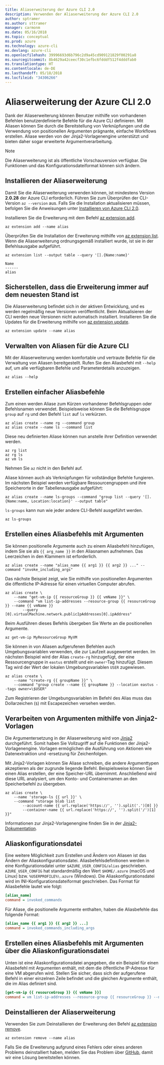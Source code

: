```yaml
---
title: Aliaserweiterung der Azure CLI 2.0
description: Verwenden der Aliaserweiterung der Azure CLI 2.0
author: sptramer
ms.author: sttramer
manager: carmonm
ms.date: 05/16/2018
ms.topic: conceptual
ms.prod: azure
ms.technology: azure-cli
ms.devlang: azure-cli
ms.openlocfilehash: 39996693d6b796c2d9a45cd909121829f00291a8
ms.sourcegitcommit: 8b4629a42ceecf30c1efbc6fdddf512f4dddfab0
ms.translationtype: HT
ms.contentlocale: de-DE
ms.lasthandoff: 05/18/2018
ms.locfileid: "34306266"
---
```

# <a name="the-azure-cli-20-alias-extension"></a>Aliaserweiterung der Azure CLI 2.0

Dank der Aliaserweiterung können Benutzer mithilfe von vorhandenen Befehlen benutzerdefinierte Befehle für die Azure CLI definieren. Mit Aliasen können Sie durch die Bereitstellung von Verknüpfungen und die Verwendung von positionellen Argumenten prägnante, einfache Workflows erstellen. Aliase werden von der Jinja2-Vorlagenengine unterstützt und bieten daher sogar erweiterte Argumentverarbeitung.

> [!NOTE]
> Die Aliaserweiterung ist als öffentliche Vorschauversion verfügbar. Die Funktionen und das Konfigurationsdateiformat können sich ändern.

## <a name="install-the-alias-extension"></a>Installieren der Aliaserweiterung

Damit Sie die Aliaserweiterung verwenden können, ist mindestens Version **2.0.28** der Azure CLI erforderlich. Führen Sie zum Überprüfen der CLI-Version `az --version` aus. Falls Sie die Installation aktualisieren müssen, befolgen Sie die Anweisungen unter [Installieren von Azure CLI 2.0](./install-azure-cli.md).

Installieren Sie die Erweiterung mit dem Befehl [az extension add](/cli/azure/extension#az-extension-add).

```azurecli-interactive
az extension add --name alias
```

Überprüfen Sie die Installation der Erweiterung mithilfe von [az extension list](/cli/azure/extension#az-extension-list). Wenn die Aliaserweiterung ordnungsgemäß installiert wurde, ist sie in der Befehlsausgabe aufgeführt.

```azurecli-interactive
az extension list --output table --query '[].{Name:name}'
```

```output
Name
------
alias
```

## <a name="keep-the-extension-up-to-date"></a>Sicherstellen, dass die Erweiterung immer auf dem neuesten Stand ist

Die Aliaserweiterung befindet sich in der aktiven Entwicklung, und es werden regelmäßig neue Versionen veröffentlicht. Beim Aktualisieren der CLI werden neue Versionen nicht automatisch installiert. Installieren Sie die Updates für die Erweiterung mithilfe von [az extension update](/cli/azure/extension#az-extension-update).

```azurecli-interactive
az extension update --name alias
```

## <a name="manage-aliases-for-the-azure-cli"></a>Verwalten von Aliasen für die Azure CLI

Mit der Aliaserweiterung werden komfortable und vertraute Befehle für die Verwaltung von Aliasen bereitgestellt. Rufen Sie den Aliasbefehl mit `--help` auf, um alle verfügbaren Befehle und Parameterdetails anzuzeigen.

```azurecli-interactive
az alias --help
```

## <a name="create-simple-alias-commands"></a>Erstellen einfacher Aliasbefehle

Zum einen werden Aliase zum Kürzen vorhandener Befehlsgruppen oder Befehlsnamen verwendet. Beispielsweise können Sie die Befehlsgruppe `group` auf `rg` und den Befehl `list` auf `ls` verkürzen.

```azurecli-interactive
az alias create --name rg --command group
az alias create --name ls --command list
```

Diese neu definierten Aliase können nun anstelle ihrer Definition verwendet werden.

```azurecli-interactive
az rg list
az rg ls
az vm ls
```

Nehmen Sie `az` nicht in den Befehl auf.

Aliase können auch als Verknüpfungen für vollständige Befehle fungieren. Im nächsten Beispiel werden verfügbare Ressourcengruppen und ihre Speicherorte in der Tabellenausgabe aufgeführt:

```azurecli-interactive
az alias create --name ls-groups --command "group list --query '[].{Name:name, Location:location}' --output table"
```

`ls-groups` kann nun wie jeder andere CLI-Befehl ausgeführt werden.

```azurecli-interactive
az ls-groups
```

## <a name="create-an-alias-command-with-arguments"></a>Erstellen eines Aliasbefehls mit Argumenten

Sie können positionelle Argumente auch zu einem Aliasbefehl hinzufügen, indem Sie sie als `{{ arg_name }}` in den Aliasnamen aufnehmen. Das Leerzeichen in den Klammern ist erforderlich.

```azurecli-interactive
az alias create --name "alias_name {{ arg1 }} {{ arg2 }} ..." --command "invoke_including_args"
```

Das nächste Beispiel zeigt, wie Sie mithilfe von positionellen Argumenten die öffentliche IP-Adresse für einen virtuellen Computer abrufen.

```azurecli-interactive
az alias create \
    --name "get-vm-ip {{ resourceGroup }} {{ vmName }}" \
    --command "vm list-ip-addresses --resource-group {{ resourceGroup }} --name {{ vmName }}
        --query [0].virtualMachine.network.publicIpAddresses[0].ipAddress"
```

Beim Ausführen dieses Befehls übergeben Sie Werte an die positionellen Argumente.

```azurecli-interactive
az get-vm-ip MyResourceGroup MyVM
```

Sie können in von Aliasen aufgerufenen Befehlen auch Umgebungsvariablen verwenden, die zur Laufzeit ausgewertet werden. Im nächsten Beispiel wird der Alias `create-rg` hinzugefügt, der eine Ressourcengruppe in `eastus` erstellt und ein `owner`-Tag hinzufügt. Diesem Tag wird der Wert der lokalen Umgebungsvariablen `USER` zugewiesen.

```azurecli-interactive
az alias create \
    --name "create-rg {{ groupName }}" \
    --command "group create --name {{ groupName }} --location eastus --tags owner=\$USER"
```

Zum Registrieren der Umgebungsvariablen im Befehl des Alias muss das Dollarzeichen (`$`) mit Escapezeichen versehen werden.

## <a name="process-arguments-using-jinja2-templates"></a>Verarbeiten von Argumenten mithilfe von Jinja2-Vorlagen

Die Argumentersetzung in der Aliaserweiterung wird von [Jinja2](http://jinja.pocoo.org/docs/2.10/) durchgeführt. Somit haben Sie Vollzugriff auf die Funktionen der Jinja2-Vorlagenengine. Vorlagen ermöglichen die Ausführung von Aktionen wie Datenextraktion und -ersetzung für Zeichenfolgen.

Mit Jinja2-Vorlagen können Sie Aliase schreiben, die andere Argumenttypen akzeptieren als der zugrunde liegende Befehl. Beispielsweise können Sie einen Alias erstellen, der eine Speicher-URL übernimmt. Anschließend wird diese URL analysiert, um den Konto- und Containernamen an den Speicherbefehl zu übergeben.

```azurecli-interactive
az alias create \
    --name 'storage-ls {{ url }}' \
    --command "storage blob list
        --account-name {{ url.replace('https://', '').split('.')[0] }}
        --container-name {{ url.replace('https://', '').split('/')[1] }}"
```

Informationen zur Jinja2-Vorlagenengine finden Sie in der [Jinja2-Dokumentation](http://jinja.pocoo.org/docs/2.10/templates/).

## <a name="alias-configuration-file"></a>Aliaskonfigurationsdatei

Eine weitere Möglichkeit zum Erstellen und Ändern von Aliasen ist das Ändern der Aliaskonfigurationsdatei. Aliasbefehlsdefinitionen werden in eine Konfigurationsdatei unter `$AZURE_USER_CONFIG/alias` geschrieben. `AZURE_USER_CONFIG` hat standardmäßig den Wert `$HOME/.azure` (macOS und Linux) bzw. `%USERPROFILE%\.azure` (Windows). Die Aliaskonfigurationsdatei wird im INI-Konfigurationsdateiformat geschrieben. Das Format für Aliasbefehle lautet wie folgt:

```ini
[alias_name]
command = invoked_commands
```

Für Aliase, die positionelle Argumente enthalten, haben die Aliasbefehle das folgende Format:

```ini
[alias_name {{ arg1 }} {{ arg2 }} ...]
command = invoked_commands_including_args
```

## <a name="create-an-alias-command-with-arguments-via-the-alias-configuration-file"></a>Erstellen eines Aliasbefehls mit Argumenten über die Aliaskonfigurationsdatei

Unten ist eine Aliaskonfigurationsdatei angegeben, die ein Beispiel für einen Aliasbefehl mit Argumenten enthält, mit dem die öffentliche IP-Adresse für eine VM abgerufen wird. Stellen Sie sicher, dass sich der aufgerufene Befehl in einer einzelnen Zeile befindet und die gleichen Argumente enthält, die im Alias definiert sind.

```ini
[get-vm-ip {{ resourceGroup }} {{ vmName }}]
command = vm list-ip-addresses --resource-group {{ resourceGroup }} --name {{ vmName }} --query [0].virtualMachine.network.publicIpAddresses[0].ipAddress
```

## <a name="uninstall-the-alias-extension"></a>Deinstallieren der Aliaserweiterung

Verwenden Sie zum Deinstallieren der Erweiterung den Befehl [az extension remove](/cli/azure/extension#az-extension-remove).

```azurecli-interactive
az extension remove --name alias
```

Falls Sie die Erweiterung aufgrund eines Fehlers oder eines anderen Problems deinstalliert haben, melden Sie das Problem über [GitHub](https://github.com/Azure/azure-cli-extensions/issues), damit wir eine Lösung bereitstellen können.

